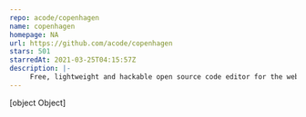 ```yaml
---
repo: acode/copenhagen
name: copenhagen
homepage: NA
url: https://github.com/acode/copenhagen
stars: 501
starredAt: 2021-03-25T04:15:57Z
description: |-
     Free, lightweight and hackable open source code editor for the web
---
```


[object Object]
